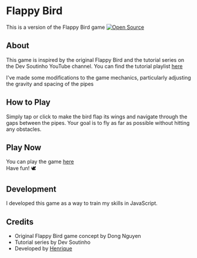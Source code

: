 # Flappy Bird

This is a version of the Flappy Bird game
[![Open Source](https://badges.frapsoft.com/os/v1/open-source.svg?v=103)](https://opensource.org/)

## About
This game is inspired by the original Flappy Bird and the tutorial series on the Dev Soutinho YouTube channel. You can find the tutorial playlist
<a href="https://www.youtube.com/watch?v=jOAU81jdi-c" target="_blank">here</a>

I've made some modifications to the game mechanics, particularly adjusting the gravity and spacing of the pipes

## How to Play
Simply tap or click to make the bird flap its wings and navigate through the gaps between the pipes. Your goal is to fly as far as possible without hitting any obstacles.

## Play Now
You can play the game
<a href="https://henriquenery1.github.io/FlappyBird-game" target="_blank">here</a>
<br>
Have fun! 🕊️

## Development
I developed this game as a way to train my skills in JavaScript.

## Credits
- Original Flappy Bird game concept by Dong Nguyen
- Tutorial series by Dev Soutinho
- Developed by [Henrique](https://github.com/henriquenery1)
